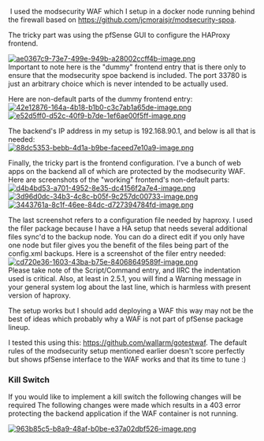  I used the modsecurity WAF which I setup in a docker node running behind the firewall based on https://github.com/jcmoraisjr/modsecurity-spoa.

The tricky part was using the pfSense GUI to configure the HAProxy frontend.

[![ae0367c9-73e7-499e-949b-a28002ccff4b-image.png](https://forum.netgate.com/assets/uploads/files/1623680173334-ae0367c9-73e7-499e-949b-a28002ccff4b-image.png)](https://forum.netgate.com/assets/uploads/files/1623680173334-ae0367c9-73e7-499e-949b-a28002ccff4b-image.png)  
Important to note here is the "dummy" frontend entry that is there only to ensure that the modsecurity spoe backend is included. The port 33780 is just an arbitrary choice which is never intended to be actually used.

Here are non-default parts of the dummy frontend entry:  
[![42e12876-164a-4b18-b1b0-c3c7ab1a65de-image.png](https://forum.netgate.com/assets/uploads/files/1623680454501-42e12876-164a-4b18-b1b0-c3c7ab1a65de-image.png)](https://forum.netgate.com/assets/uploads/files/1623680454501-42e12876-164a-4b18-b1b0-c3c7ab1a65de-image.png)  
[![e52d5ff0-d52c-40f9-b7de-1ef6ae00f5ff-image.png](https://forum.netgate.com/assets/uploads/files/1623680512522-e52d5ff0-d52c-40f9-b7de-1ef6ae00f5ff-image.png)](https://forum.netgate.com/assets/uploads/files/1623680512522-e52d5ff0-d52c-40f9-b7de-1ef6ae00f5ff-image.png)

The backend's IP address in my setup is 192.168.90.1, and below is all that is needed:  
[![88dc5353-bebb-4d1a-b9be-faceed7e10a9-image.png](https://forum.netgate.com/assets/uploads/files/1623680665503-88dc5353-bebb-4d1a-b9be-faceed7e10a9-image.png)](https://forum.netgate.com/assets/uploads/files/1623680665503-88dc5353-bebb-4d1a-b9be-faceed7e10a9-image.png)

Finally, the tricky part is the frontend configuration. I've a bunch of web apps on the backend all of which are protected by the modsecurity WAF. Here are screenshots of the "working" frontend's non-default parts:  
[![d4b4bd53-a701-4952-8e35-dc4156f2a7e4-image.png](https://forum.netgate.com/assets/uploads/files/1623681168496-d4b4bd53-a701-4952-8e35-dc4156f2a7e4-image.png)](https://forum.netgate.com/assets/uploads/files/1623681168496-d4b4bd53-a701-4952-8e35-dc4156f2a7e4-image.png)  
[![3d96d0dc-34b3-4c8c-b05f-9c257dc00733-image.png](https://forum.netgate.com/assets/uploads/files/1623681213509-3d96d0dc-34b3-4c8c-b05f-9c257dc00733-image.png)](https://forum.netgate.com/assets/uploads/files/1623681213509-3d96d0dc-34b3-4c8c-b05f-9c257dc00733-image.png)  
[![3443761a-8c1f-46ee-84dc-d727394784fd-image.png](https://forum.netgate.com/assets/uploads/files/1623681257245-3443761a-8c1f-46ee-84dc-d727394784fd-image.png)](https://forum.netgate.com/assets/uploads/files/1623681257245-3443761a-8c1f-46ee-84dc-d727394784fd-image.png)

The last screenshot refers to a configuration file needed by haproxy. I used the filer package because I have a HA setup that needs several additional files sync'd to the backup node. You can do a direct edit if you only have one node but filer gives you the benefit of the files being part of the config.xml backups. Here is a screenshot of the filer entry needed:  
[![cd720e36-1603-43ba-b75e-84068649589f-image.png](https://forum.netgate.com/assets/uploads/files/1623681596307-cd720e36-1603-43ba-b75e-84068649589f-image.png)](https://forum.netgate.com/assets/uploads/files/1623681596307-cd720e36-1603-43ba-b75e-84068649589f-image.png)  
Please take note of the Script/Command entry, and IIRC the indentation used is critical. Also, at least in 2.5.1, you will find a Warning message in your general system log about the last line, which is harmless with present version of haproxy.

The setup works but I should add deploying a WAF this way may not be the best of ideas which probably why a WAF is not part of pfSense package lineup.

I tested this using this: https://github.com/wallarm/gotestwaf. The default rules of the modsecurity setup mentioned earlier doesn't score perfectly but shows pfSense interface to the WAF works and that its time to tune :)

### Kill Switch
If you would like to implement a kill switch the following changes will be required
The following changes were made which results in a 403 error protecting the backend application if the WAF container is not running.

[![963b85c5-b8a9-48af-b0be-e37a02dbf526-image.png](https://forum.netgate.com/assets/uploads/files/1631615854530-963b85c5-b8a9-48af-b0be-e37a02dbf526-image.png)](https://forum.netgate.com/assets/uploads/files/1631615854530-963b85c5-b8a9-48af-b0be-e37a02dbf526-image.png)